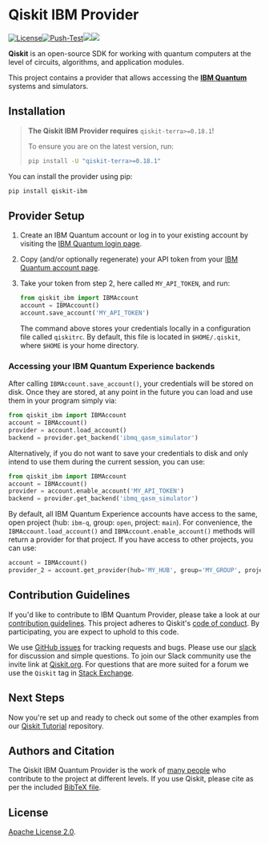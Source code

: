 # Qiskit IBM Provider

[![License](https://img.shields.io/github/license/Qiskit-Partners/qiskit-ibm.svg?style=popout-square)](https://opensource.org/licenses/Apache-2.0)[![Push-Test](https://github.com/Qiskit-Partners/qiskit-ibm/actions/workflows/main.yml/badge.svg)](https://github.com/Qiskit-Partners/qiskit-ibm/actions/workflows/main.yml)[![](https://img.shields.io/github/release/Qiskit-Partners/qiskit-ibm.svg?style=popout-square)](https://github.com/Qiskit-Partners/qiskit-ibm/releases)[![](https://img.shields.io/pypi/dm/qiskit-ibm.svg?style=popout-square)](https://pypi.org/project/qiskit-ibm/)

**Qiskit** is an open-source SDK for working with quantum computers at the level of circuits, algorithms, and application modules.

This project contains a provider that allows accessing the **[IBM Quantum]**
systems and simulators.

## Installation

> **The Qiskit IBM Provider requires** `qiskit-terra>=0.18.1`!
>
> To ensure you are on the latest version, run:
>
> ```bash
> pip install -U "qiskit-terra>=0.18.1"
> ```

You can install the provider using pip:

```bash
pip install qiskit-ibm
```

## Provider Setup

1. Create an IBM Quantum account or log in to your existing account by visiting the [IBM Quantum login page].

2. Copy (and/or optionally regenerate) your API token from your
   [IBM Quantum account page].

3. Take your token from step 2, here called `MY_API_TOKEN`, and run:

   ```python
   from qiskit_ibm import IBMAccount
   account = IBMAccount()
   account.save_account('MY_API_TOKEN')
   ```

   The command above stores your credentials locally in a configuration file called `qiskitrc`.
   By default, this file is located in `$HOME/.qiskit`, where `$HOME` is your home directory.

### Accessing your IBM Quantum Experience backends

After calling `IBMAccount.save_account()`, your credentials will be stored on disk.
Once they are stored, at any point in the future you can load and use them
in your program simply via:

```python
from qiskit_ibm import IBMAccount
account = IBMAccount()
provider = account.load_account()
backend = provider.get_backend('ibmq_qasm_simulator')
```

Alternatively, if you do not want to save your credentials to disk and only
intend to use them during the current session, you can use:

```python
from qiskit_ibm import IBMAccount
account = IBMAccount()
provider = account.enable_account('MY_API_TOKEN')
backend = provider.get_backend('ibmq_qasm_simulator')
```

By default, all IBM Quantum Experience accounts have access to the same, open project
(hub: `ibm-q`, group: `open`, project: `main`). For convenience, the
`IBMAccount.load_account()` and `IBMAccount.enable_account()` methods will return a provider
for that project. If you have access to other projects, you can use:

```python
account = IBMAccount()
provider_2 = account.get_provider(hub='MY_HUB', group='MY_GROUP', project='MY_PROJECT')
```

## Contribution Guidelines

If you'd like to contribute to IBM Quantum Provider, please take a look at our
[contribution guidelines]. This project adheres to Qiskit's [code of conduct].
By participating, you are expect to uphold to this code.

We use [GitHub issues] for tracking requests and bugs. Please use our [slack]
for discussion and simple questions. To join our Slack community use the
invite link at [Qiskit.org]. For questions that are more suited for a forum we
use the `Qiskit` tag in [Stack Exchange].

## Next Steps

Now you're set up and ready to check out some of the other examples from our
[Qiskit Tutorial] repository.

## Authors and Citation

The Qiskit IBM Quantum Provider is the work of [many people] who contribute to the
project at different levels. If you use Qiskit, please cite as per the included
[BibTeX file].

## License

[Apache License 2.0].


[IBM Quantum]: https://www.ibm.com/quantum-computing/
[IBM Quantum login page]:  https://quantum-computing.ibm.com/login
[IBM Quantum account page]: https://quantum-computing.ibm.com/account
[contribution guidelines]: https://github.com/Qiskit-Partners/qiskit-ibm/blob/main/CONTRIBUTING.md
[code of conduct]: https://github.com/Qiskit-Partners/qiskit-ibm/blob/main/CODE_OF_CONDUCT.md
[GitHub issues]: https://github.com/Qiskit-Partners/qiskit-ibm/issues
[slack]: https://qiskit.slack.com
[Qiskit.org]: https://qiskit.org
[Stack Exchange]: https://quantumcomputing.stackexchange.com/questions/tagged/qiskit
[Qiskit Tutorial]: https://github.com/Qiskit/qiskit-tutorial
[many people]: https://github.com/Qiskit-Partners/qiskit-ibm/graphs/contributors
[BibTeX file]: https://github.com/Qiskit/qiskit/blob/master/Qiskit.bib
[Apache License 2.0]: https://github.com/Qiskit-Partners/qiskit-ibm/blob/main/LICENSE.txt
